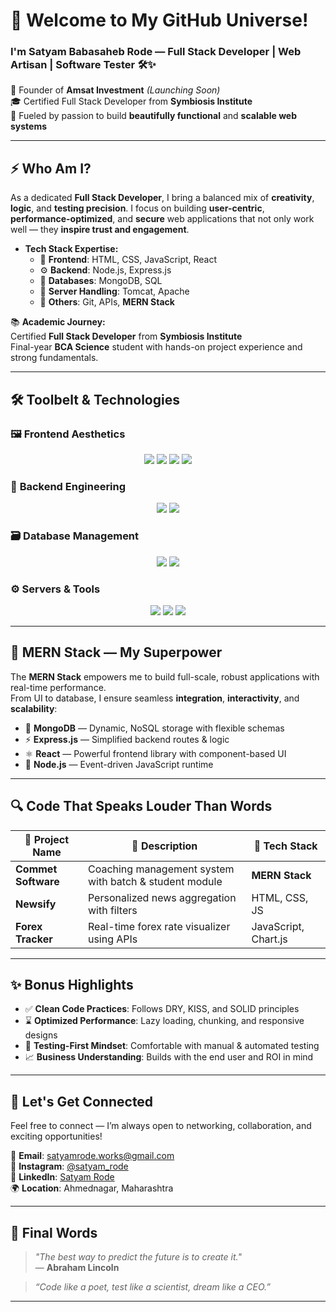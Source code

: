 # 🎩 Welcome to My GitHub Universe!

### I'm **Satyam Babasaheb Rode** — Full Stack Developer | Web Artisan | Software Tester 🛠️✨

💼 Founder of **Amsat Investment** *(Launching Soon)*  
🎓 Certified Full Stack Developer from **Symbiosis Institute**  
🌱 Fueled by passion to build **beautifully functional** and **scalable web systems**

---

## ⚡️ Who Am I?

As a dedicated **Full Stack Developer**, I bring a balanced mix of **creativity**, **logic**, and **testing precision**. I focus on building **user-centric**, **performance-optimized**, and **secure** web applications that not only work well — they **inspire trust and engagement**.

- **Tech Stack Expertise:**  
  - 🎨 **Frontend**: HTML, CSS, JavaScript, React  
  - ⚙️ **Backend**: Node.js, Express.js  
  - 🧠 **Databases**: MongoDB, SQL  
  - 🔐 **Server Handling**: Tomcat, Apache  
  - 🧰 **Others**: Git, APIs, **MERN Stack**

📚 **Academic Journey:**  
Certified **Full Stack Developer** from **Symbiosis Institute**  
Final-year **BCA Science** student with hands-on project experience and strong fundamentals.

---

## 🛠️ Toolbelt & Technologies

### 🖼️ **Frontend Aesthetics**
<div align="center">
  <img src="https://img.shields.io/badge/HTML5-E34F26?style=for-the-badge&logo=html5&logoColor=white" />
  <img src="https://img.shields.io/badge/CSS3-1572B6?style=for-the-badge&logo=css3&logoColor=white" />
  <img src="https://img.shields.io/badge/JavaScript-F7DF1E?style=for-the-badge&logo=javascript&logoColor=black" />
  <img src="https://img.shields.io/badge/React-20232A?style=for-the-badge&logo=react&logoColor=61DAFB" />
</div>

### 🧪 **Backend Engineering**
<div align="center">
  <img src="https://img.shields.io/badge/Node.js-339933?style=for-the-badge&logo=node.js&logoColor=white" />
  <img src="https://img.shields.io/badge/Express.js-000000?style=for-the-badge&logo=express&logoColor=white" />
</div>

### 🗃️ **Database Management**
<div align="center">
  <img src="https://img.shields.io/badge/MongoDB-4EA94B?style=for-the-badge&logo=mongodb&logoColor=white" />
  <img src="https://img.shields.io/badge/SQL-003B57?style=for-the-badge&logo=microsoftsqlserver&logoColor=white" />
</div>

### ⚙️ **Servers & Tools**
<div align="center">
  <img src="https://img.shields.io/badge/Apache_Tomcat-F8DC75?style=for-the-badge&logo=apachetomcat&logoColor=black" />
  <img src="https://img.shields.io/badge/Git-F1502F?style=for-the-badge&logo=git&logoColor=white" />
  <img src="https://img.shields.io/badge/React_Router-CA4245?style=for-the-badge&logo=react-router&logoColor=white" />
</div>

---

## 🧠 MERN Stack — My Superpower

The **MERN Stack** empowers me to build full-scale, robust applications with real-time performance.  
From UI to database, I ensure seamless **integration**, **interactivity**, and **scalability**:

- 🍃 **MongoDB** — Dynamic, NoSQL storage with flexible schemas  
- ⚡ **Express.js** — Simplified backend routes & logic  
- ⚛️ **React** — Powerful frontend library with component-based UI  
- 🔌 **Node.js** — Event-driven JavaScript runtime

---

## 🔍 Code That Speaks Louder Than Words

| 🧩 **Project Name**      | 🧾 **Description**                                      | 🔧 **Tech Stack**     |
|--------------------------|---------------------------------------------------------|------------------------|
| **Commet Software**      | Coaching management system with batch & student module | **MERN Stack**         |
| **Newsify**              | Personalized news aggregation with filters             | HTML, CSS, JS          |
| **Forex Tracker**        | Real-time forex rate visualizer using APIs             | JavaScript, Chart.js   |

---

## ✨ Bonus Highlights

- ✅ **Clean Code Practices**: Follows DRY, KISS, and SOLID principles  
- ⌛ **Optimized Performance**: Lazy loading, chunking, and responsive designs  
- 🧪 **Testing-First Mindset**: Comfortable with manual & automated testing  
- 📈 **Business Understanding**: Builds with the end user and ROI in mind

---

## 🤝 Let's Get Connected

Feel free to connect — I’m always open to networking, collaboration, and exciting opportunities!

📧 **Email**: satyamrode.works@gmail.com  
📱 **Instagram**: [@satyam_rode](https://www.instagram.com/satyam_rode?igsh=eHFkY3gzaDZ4YWRk)  
💼 **LinkedIn**: [Satyam Rode](https://www.linkedin.com/in/satyam-rode-80405a257?utm_source=share&utm_campaign=share_via&utm_content=profile&utm_medium=android_app)  
🌍 **Location**: Ahmednagar, Maharashtra

---

## 🧠 Final Words

> *"The best way to predict the future is to create it."*  
> — **Abraham Lincoln**  

> *“Code like a poet, test like a scientist, dream like a CEO.”*

---

